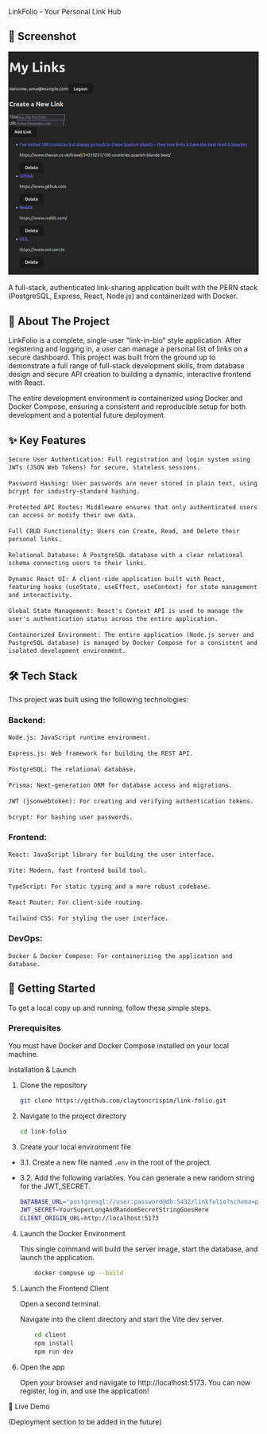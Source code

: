LinkFolio - Your Personal Link Hub

## 📸 Screenshot

![A screenshot of the LinkFolio application dashboard, showing a form to create a new link and a list of existing links below it.](assets/screenshot.png)

A full-stack, authenticated link-sharing application built with the PERN stack (PostgreSQL, Express, React, Node.js) and containerized with Docker.

## 📖 About The Project

LinkFolio is a complete, single-user "link-in-bio" style application. After registering and logging in, a user can manage a personal list of links on a secure dashboard. This project was built from the ground up to demonstrate a full range of full-stack development skills, from database design and secure API creation to building a dynamic, interactive frontend with React.

The entire development environment is containerized using Docker and Docker Compose, ensuring a consistent and reproducible setup for both development and a potential future deployment.

## ✨ Key Features

    Secure User Authentication: Full registration and login system using JWTs (JSON Web Tokens) for secure, stateless sessions.

    Password Hashing: User passwords are never stored in plain text, using bcrypt for industry-standard hashing.

    Protected API Routes: Middleware ensures that only authenticated users can access or modify their own data.

    Full CRUD Functionality: Users can Create, Read, and Delete their personal links.

    Relational Database: A PostgreSQL database with a clear relational schema connecting users to their links.

    Dynamic React UI: A client-side application built with React, featuring hooks (useState, useEffect, useContext) for state management and interactivity.

    Global State Management: React's Context API is used to manage the user's authentication status across the entire application.

    Containerized Environment: The entire application (Node.js server and PostgreSQL database) is managed by Docker Compose for a consistent and isolated development environment.

## 🛠️ Tech Stack

This project was built using the following technologies:

### Backend:

    Node.js: JavaScript runtime environment.

    Express.js: Web framework for building the REST API.

    PostgreSQL: The relational database.

    Prisma: Next-generation ORM for database access and migrations.

    JWT (jsonwebtoken): For creating and verifying authentication tokens.

    bcrypt: For hashing user passwords.

### Frontend:

    React: JavaScript library for building the user interface.

    Vite: Modern, fast frontend build tool.

    TypeScript: For static typing and a more robust codebase.

    React Router: For client-side routing.

    Tailwind CSS: For styling the user interface.

### DevOps:

    Docker & Docker Compose: For containerizing the application and database.

## 🚀 Getting Started

To get a local copy up and running, follow these simple steps.

### Prerequisites

You must have Docker and Docker Compose installed on your local machine.

Installation & Launch

1. Clone the repository
    ```sh 
    git clone https://github.com/claytoncrispim/link-folio.git
    ```

2. Navigate to the project directory
    ```sh
    cd link-folio
    ```

3. Create your local environment file

* 3.1. Create a new file named ```.env``` in the root of the project.

* 3.2. Add the following variables. You can generate a new random string for the JWT_SECRET.
    ```sh 
    DATABASE_URL="postgresql://user:password@db:5432/linkfolio?schema=public"
    JWT_SECRET=YourSuperLongAndRandomSecretStringGoesHere
    CLIENT_ORIGIN_URL=http://localhost:5173
    ```
4. Launch the Docker Environment

    This single command will build the server image, start the database, and launch the application.
    ```sh
        docker compose up --build
    ```
5. Launch the Frontend Client

    Open a second terminal.

    Navigate into the client directory and start the Vite dev server.
    ```sh
        cd client
        npm install
        npm run dev
    ```
6. Open the app

    Open your browser and navigate to http://localhost:5173. You can now register, log in, and use the application!

🔗 Live Demo

(Deployment section to be added in the future)